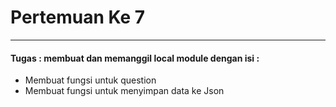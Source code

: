 <h1>Pertemuan Ke 7 </h1>
 <hr>
<h4> Tugas : membuat dan memanggil local module dengan isi :</h4>
<ul>
 <li>Membuat fungsi untuk question</li>
 <li>Membuat fungsi untuk menyimpan data ke Json </li>
 </ul>
 
